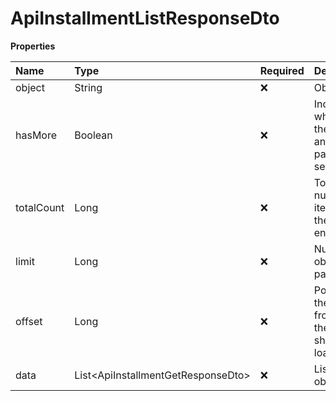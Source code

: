 # ApiInstallmentListResponseDto

**Properties**

| Name       | Type                                 | Required | Description                                                 |
| :--------- | :----------------------------------- | :------- | :---------------------------------------------------------- |
| object     | String                               | ❌       | Object type                                                 |
| hasMore    | Boolean                              | ❌       | Indicates whether there is another page to be searched      |
| totalCount | Long                                 | ❌       | Total number of items for the filters entered               |
| limit      | Long                                 | ❌       | Number of objects per page                                  |
| offset     | Long                                 | ❌       | Position of the object from which the page should be loaded |
| data       | List\<ApiInstallmentGetResponseDto\> | ❌       | List of objects                                             |

<!-- This file was generated by liblab | https://liblab.com/ -->
